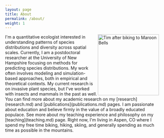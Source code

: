 ```yaml
---
layout: page
title: About
permalink: /about/
weight: 1
---
```


<img scr="headshot_2.jpg" alt="Tim after biking to Maroon Bells" width="200" height="200" align="right">  
I'm a quantitative ecologist interested in understanding patterns of species distributions and diversity across spatial scales. Currently, I am a postdoctoral researcher at the University of New Hampshire focusing on methods for predicting species distributions. My work often involves modeling and simulation-based approaches, both in empirical and theoretical contexts. My current research is on invasive plant species, but I've worked with insects and mammals in the past as well. You can find more about my academic research on my [research](research.md) and [publications](publications.md) pages. I am passionate about education and believe firmly in the value of a broadly educated populace. See more about my teaching experience and philosophy on my [teaching](teaching.md) page. Right now, I'm living in Aspen, CO where I spend my free time biking, hiking, skiing, and generally spending as much time as possible in the mountains.
